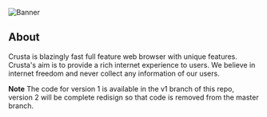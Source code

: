 ![Banner](https://github.com/CrustaBrowser/CrustaBrowser/blob/master/banner.png) 

## About

Crusta is blazingly fast full feature web browser with unique features. Crusta's aim is to provide a rich internet experience to users. We believe in internet freedom and never collect any information of our users.

**Note** The code for version 1 is available in the v1 branch of this repo, version 2 will be complete redisign so that code is removed from the master branch.
